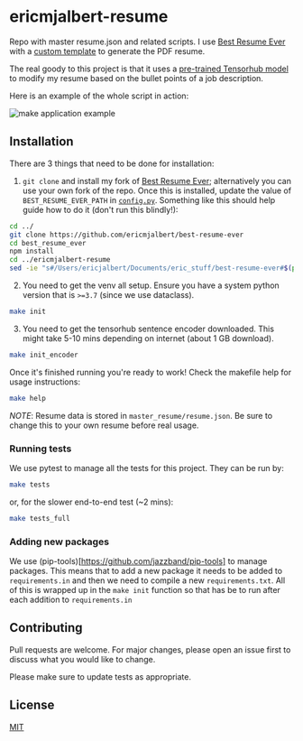 # ericmjalbert-resume

Repo with master resume.json and related scripts. I use [Best Resume Ever](https://github.com/salomonelli/best-resume-ever) with a [custom template](./resume_generator/pdf/templates/eric-jalbert.vue) to generate the PDF resume.

The real goody to this project is that it uses a [pre-trained Tensorhub model](https://tfhub.dev/google/universal-sentence-encoder/4) to modify my resume based on the bullet points of a job description.

Here is an example of the whole script in action:

![make application example](/assets/example_application.gif)

## Installation

There are 3 things that need to be done for installation:
1. `git clone` and install my fork of [Best Resume Ever](https://github.com/ericmjalbert/best-resume-ever); alternatively you can use your own fork of the repo. Once this is installed, update the value of `BEST_RESUME_EVER_PATH` in [`config.py`](./config.py). Something like this should help guide how to do it (don't run this blindly!):
```bash
cd ../
git clone https://github.com/ericmjalbert/best-resume-ever
cd best_resume_ever
npm install
cd ../ericmjalbert-resume
sed -ie "s#/Users/ericjalbert/Documents/eric_stuff/best-resume-ever#$(pwd)/../best-resume-ever#g" config.py
```

2. You need to get the venv all setup. Ensure you have a system python version that is `>=3.7` (since we use dataclass).
```bash
make init
```

3. You need to get the tensorhub sentence encoder downloaded. This might take 5-10 mins depending on internet (about 1 GB download).
```bash
make init_encoder
```

Once it's finished running you're ready to work! Check the makefile help for usage instructions:
```bash
make help
```

*NOTE*: Resume data is stored in `master_resume/resume.json`. Be sure to change this to your own resume before real usage.


### Running tests

We use pytest to manage all the tests for this project. They can be run by:
```bash
make tests
```

or, for the slower end-to-end test (~2 mins):
```bash
make tests_full
```

### Adding new packages

We use (pip-tools)[https://github.com/jazzband/pip-tools] to manage packages. This means that to add a new package it needs to be added to `requirements.in` and then we need to compile a new `requirements.txt`. All of this is wrapped up in the `make init` function so that has be to run after each addition to `requirements.in`

## Contributing
Pull requests are welcome. For major changes, please open an issue first to discuss what you would like to change.

Please make sure to update tests as appropriate.

## License
[MIT](https://choosealicense.com/licenses/mit/)
